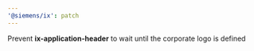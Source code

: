 ```yaml
---
'@siemens/ix': patch
---
```


Prevent **ix-application-header** to wait until the corporate logo is defined
